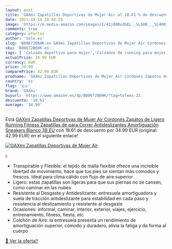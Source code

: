 ```yaml
---
layout: post
title: 'GAXmi Zapatillas Deportivas de Mujer Air al 18.61 % de descuento'
date: 2021-10-19 20:44:29
image: 'https://m.media-amazon.com/images/I/41j08BxdGEL._SL500_._SL400_.jpg'
comments: true
category: ofertas
author: 'tole.es'
slug: 'B08672B6HK-es GAXmi Zapatillas Deportivas de Mujer Air Cordones Zapatos...'
sku: 'B08672B6HK-es'
tags: [ 'Calzado deportivo para mujer','Calzados de running para mujer','Calzados para correr en asfalto para mujer','Zapatillas y calzado deportivo para mujer','Zapatos','Zapatos para mujer','Zapatos y complementos','gaxmi','zapatos', ]
actualPrice: 34.99 EUR
currency: EUR
price: 34.99
comparePrice: 42.99 EUR
prodname: 'GAXmi Zapatillas Deportivas de Mujer Air Cordones Zapatos de Ligero Running Fitness Zapatillas de para Correr Antideslizantes Amortiguación Sneakers Blanco 38 EU'
country: 'es'
flag: '🇪🇸'
brand: 'GAXmi'
buyurl: 'https://www.amazon.es/dp/B08672B6HK/?tag=tolees-21'
descuento: '18.61'
average: '34.99'
---
```


Está [GAXmi Zapatillas Deportivas de Mujer Air Cordones Zapatos de Ligero Running Fitness Zapatillas de para Correr Antideslizantes Amortiguación Sneakers Blanco 38 EU](https://www.amazon.es/dp/B08672B6HK/?tag=tolees-21) con 18.61 de descuento por 34.99 EUR (original: 42.99 EUR) en el siguiente enlace!

[![GAXmi Zapatillas Deportivas de Mujer Air](https://m.media-amazon.com/images/I/41j08BxdGEL._SL500_._SL400_.jpg)](https://www.amazon.es/dp/B08672B6HK/?tag=tolees-21)

ℹ️:

- Transpirable y Flexible: el tejido de malla flexible ofrece una increíble libertad de movimiento, hace que tus pies se sientan más cómodos y frescos. Ideal para clima cálido con flujo de aire superior
- Ligero: estas zapatillas son ligeras para que sus piernas no se cansen, como caminar en las nubes
- Resistente al Desgaste y Antideslizante: entresuela amortiguadora y suela de tracción antideslizante para estabilidad en cada paso y resistencia al deslizamiento y resistente al desgaste
- Ocasiones: informal, caminar, interior, exterior, viajes, ejercicio, entrenamiento, fitness, fiesta, etc
- Colchón de Aire: la entresuela presenta un rendimiento de amortiguación superior, cómodo y duradero, alivia la fatiga y da forma al cuerpo

[🛒 Ver la oferta!!](https://www.amazon.es/dp/B08672B6HK/?tag=tolees-21)
